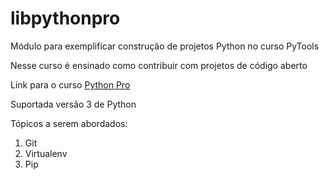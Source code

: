 # libpythonpro
Módulo para exemplificar construção de projetos Python no curso PyTools 

Nesse curso é ensinado como contribuir com projetos de código aberto 

Link para o curso [Python Pro](https://www.python.pro.br/)

Suportada versão 3 de Python 

Tópicos a serem abordados:
 1. Git 
 2. Virtualenv
 3. Pip


